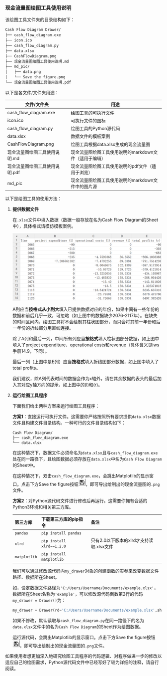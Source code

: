 ### 现金流量图绘图工具使用说明

该绘图工具文件夹的目录结构如下：

```bash
Cash Flow Diagram Drawer/
├── cash_flow_diagram.exe
├── icon.ico
├── cash_flow_diagram.py
├── data.xlsx
├── CashFlowDiagram.png
├── 现金流量图绘图工具使用说明.md
├── md_pic/
│   ├── data.png
│   └── Save the figure.png
└── 现金流量图绘图工具使用说明.pdf
```

以下是各文件/文件夹用途：

| 文件/文件夹                    | 用途                                                   |
| ------------------------------ | ------------------------------------------------------ |
| cash_flow_diagram.exe          | 绘图工具的可执行文件                                   |
| icon.ico                       | 可执行文件的图标                                       |
| cash_flow_diagram.py           | 绘图工具的Python源代码                                 |
| data.xlsx                      | 数据文件的模板案例                                     |
| CashFlowDiagram.png            | 绘图工具根据data.xlsx生成的现金流量图                  |
| 现金流量图绘图工具使用说明.md  | 现金流量图绘图工具使用说明的markdown文件（适用于编辑） |
| 现金流量图绘图工具使用说明.pdf | 现金流量图绘图工具使用说明的pdf文件（适用于浏览）      |
| md_pic                         | 现金流量图绘图工具使用说明的markdown文件中的图片源     |

以下是绘图工具的使用方法：

1. **提供数据文件**

   在`.xlsx`文件中填入数据（数据一般存放在名为Cash Flow Diagram的Sheet中），具体格式请模仿模板案例。

   <img src="md_pic/data.png" alt="img" style="zoom:50%;" />

   A列应当**按格式从小到大**填入已提供数据对应的年份，如果中间有一些年份的数据和前后几乎一致，可忽略（如上图中的数据缺少2076-2117年）。在缺失的时间区间内，绘图工具将不会绘制其柱状图部分，而只会将其前一年份和后一年份的折线部分用直线连接。

   除了A列和最后一列，中间所有列应当**按格式**填入柱状图部分数据，如上图中填入了project expenditure、operational costs和revenue（具体含义见iws手册14.9，下同）。

   最后一列（上图中是E列）应当**按格式**填入折线图部分数据，如上图中填入了total profits。

   我们建议，除A列代表时间的数据会作为x轴外，请在其余数据的表头的最后加入其对应y轴方向的提示，如上图中的(l)和(r)。

2. **运行绘图工具程序**

   下面我们给出两种方案来运行绘图工具程序：

   **方案1**：直接运行可执行文件。这需要你严格按照所有要求提供`data.xlsx`数据文件且构建文件目录结构。一种可行的文件目录结构如下：

   ```dash
   Cash Flow Diagram/
   ├── cash_flow_diagram.exe
   └── data.xlsx
   ```

   在这种情况下，数据文件必须命名为`data.xlsx`且与`cash_flow_diagram.exe`处在同一路径下，且绘图数据必须存放在`data.xlsx`中名为`Cash Flow Diagram`的Sheet中。

   在这种情况下，双击`cash_flow_diagram.exe`，会跳出Matplotlib的显示窗口。点击下方Save the figure按钮<img src="md_pic/Save the figure.png" alt="img" style="zoom:50%;" />，即可导出绘制出的现金流量图的`.png`文件。

   **方案2**：对Python源代码文件进行修改后再运行。这需要你拥有合适的Python3环境和相关第三方库。

   | 第三方库     | 下载第三方库的pip指令     | 备注                                     |
   | ------------ | ------------------------- | ---------------------------------------- |
   | `pandas`     | `pip install pandas`      |                                          |
   | `xlrd`       | `pip install xlrd==1.2.0` | 只有2.0以下版本的xlrd才支持读取.xlsx文件 |
   | `matplotlib` | `pip install matplotlib`  |                                          |

   我们可以通过修改源代码内`my_drawer`对象的创建函数的实参来改变数据文件路径、数据所在Sheet。

   如，设定数据文件路径为`'C:/Users/Username/Documents/example.xlsx'`，数据所在Sheet名称为`'example'`，可以修改源代码倒数第2行的代码`my_drawer = Drawer()`为：

   ```python
   my_drawer = Drawer(rd='C:/Users/Username/Documents/example.xlsx',sheet_name='example')
   ```

   如果不修改，默认读取与`cash_flow_diagram.py`在同一路径下的名为`data.xlsx`文件中的名为`Cash Flow Diagram`的Sheet作为绘图数据。

   运行源代码，会跳出Matplotlib的显示窗口。点击下方Save the figure按钮<img src="md_pic/Save the figure.png" alt="img" style="zoom:50%;" />，即可导出绘制出的现金流量图的`.png`文件。

如果使用者想更加深入地研究绘图工具程序的代码逻辑、对程序做进一步的修改以适应自己的绘图需求，Python源代码文件中已经写好了较为详细的注释，请自行阅读。

